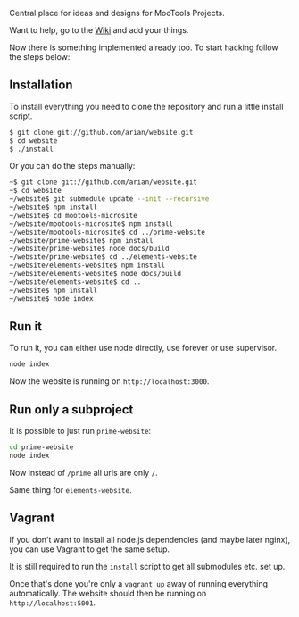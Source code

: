 Central place for ideas and designs for MooTools Projects.

Want to help, go to the [Wiki](https://github.com/mootools/website/wiki) and add your things.

Now there is something implemented already too. To start hacking follow the steps below:

## Installation

To install everything you need to clone the repository and run a little install script.

```bash
$ git clone git://github.com/arian/website.git
$ cd website
$ ./install
```

Or you can do the steps manually:

```bash
~$ git clone git://github.com/arian/website.git
~$ cd website
~/website$ git submodule update --init --recursive
~/website$ npm install
~/website$ cd mootools-microsite
~/website/mootools-microsite$ npm install
~/website/mootools-microsite$ cd ../prime-website
~/website/prime-website$ npm install
~/website/prime-website$ node docs/build
~/website/prime-website$ cd ../elements-website
~/website/elements-website$ npm install
~/website/elements-website$ node docs/build
~/website/elements-website$ cd ..
~/website$ npm install
~/website$ node index
```


## Run it

To run it, you can either use node directly, use forever or use supervisor.

```bash
node index
```

Now the website is running on `http://localhost:3000`.

## Run only a subproject

It is possible to just run `prime-website`:

```bash
cd prime-website
node index
```

Now instead of `/prime` all urls are only `/`.

Same thing for `elements-website`.

## Vagrant

If you don't want to install all node.js dependencies (and maybe later nginx),
you can use Vagrant to get the same setup.

It is still required to run the `install` script to get all submodules etc. set
up.

Once that's done you're only a `vagrant up` away of running everything
automatically. The website should then be running on `http://localhost:5001`.
